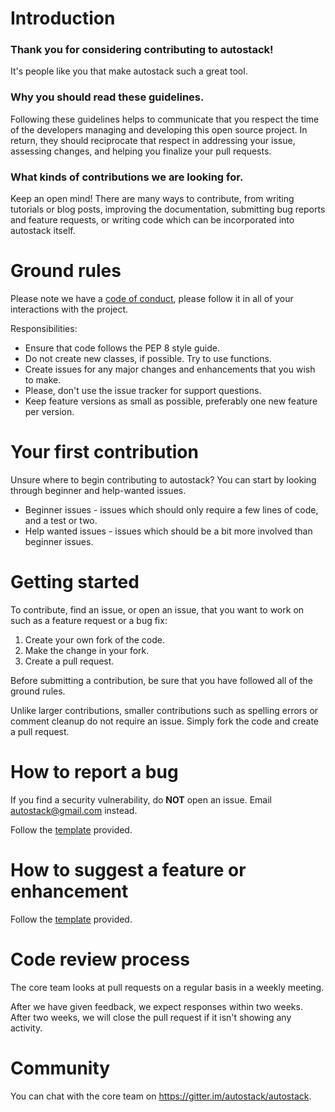 # Introduction

### Thank you for considering contributing to autostack!

It's people like you that make autostack such a great tool.

### Why you should read these guidelines.

Following these guidelines helps to communicate that you respect the time of the developers managing and developing this open source project. In return, they should reciprocate that respect in addressing your issue, assessing changes, and helping you finalize your pull requests.

### What kinds of contributions we are looking for.

Keep an open mind! There are many ways to contribute, from writing tutorials or blog posts, improving the documentation, submitting bug reports and feature requests, or writing code which can be incorporated into autostack itself.

# Ground rules
Please note we have a [code of conduct](CODE_OF_CONDUCT.md), please follow it in all of your interactions with the project.

Responsibilities:
* Ensure that code follows the PEP 8 style guide.
* Do not create new classes, if possible. Try to use functions.
* Create issues for any major changes and enhancements that you wish to make.
* Please, don't use the issue tracker for support questions.
* Keep feature versions as small as possible, preferably one new feature per version.

# Your first contribution

Unsure where to begin contributing to autostack? You can start by looking through beginner and help-wanted issues.
* Beginner issues - issues which should only require a few lines of code, and a test or two.
* Help wanted issues - issues which should be a bit more involved than beginner issues.

# Getting started

To contribute, find an issue, or open an issue, that you want to work on such as a feature request or a bug fix:

1. Create your own fork of the code.
2. Make the change in your fork.
3. Create a pull request.

Before submitting a contribution, be sure that you have followed all of the ground rules.

Unlike larger contributions, smaller contributions such as spelling errors or comment cleanup do not require an issue. Simply fork the code and create a pull request.

# How to report a bug

If you find a security vulnerability, do **NOT** open an issue. Email autostack@gmail.com instead.

Follow the [template](.github/ISSUE_TEMPLATES/bug-report.md) provided.

# How to suggest a feature or enhancement

Follow the [template](.github/ISSUE_TEMPLATES/feature-request.md) provided.

# Code review process

The core team looks at pull requests on a regular basis in a weekly meeting.

After we have given feedback, we expect responses within two weeks. After two weeks, we will close the pull request if it isn't showing any activity.

# Community

You can chat with the core team on https://gitter.im/autostack/autostack.
